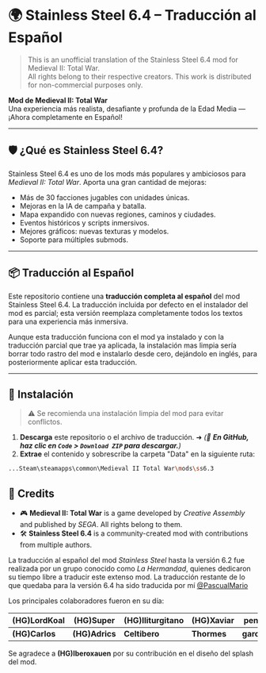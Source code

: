 # 🌍 Stainless Steel 6.4 – Traducción al Español
> This is an unofficial translation of the Stainless Steel 6.4 mod for Medieval II: Total War.  
> All rights belong to their respective creators. This work is distributed for non-commercial purposes only.


**Mod de Medieval II: Total War**  
Una experiencia más realista, desafiante y profunda de la Edad Media — ¡Ahora completamente en Español!  

---

## 🛡️ ¿Qué es Stainless Steel 6.4?

Stainless Steel 6.4 es uno de los mods más populares y ambiciosos para *Medieval II: Total War*. Aporta una gran cantidad de mejoras:

- Más de 30 facciones jugables con unidades únicas.
- Mejoras en la IA de campaña y batalla.
- Mapa expandido con nuevas regiones, caminos y ciudades.
- Eventos históricos y scripts inmersivos.
- Mejores gráficos: nuevas texturas y modelos.
- Soporte para múltiples submods.

---

## 📦 Traducción al Español

Este repositorio contiene una **traducción completa al español** del mod Stainless Steel 6.4. La traducción incluida por defecto en el instalador del mod es parcial; esta versión reemplaza completamente todos los textos para una experiencia más inmersiva.

Aunque esta traducción funciona con el mod ya instalado y con la traducción parcial que trae ya aplicada, la instalación mas limpia sería borrar todo rastro del mod e instalarlo desde cero, dejándolo en inglés, para posteriormente aplicar esta traducción.

---

## 🔧 Instalación

> ⚠️ Se recomienda una instalación limpia del mod para evitar conflictos.

1. **Descarga** este repositorio o el archivo de traducción. ➜ *(📌 **En GitHub, haz clic en `Code` > `Download ZIP` para descargar.**)*
2. **Extrae** el contenido y sobrescribe la carpeta "Data" en la siguiente ruta:

```bash
...Steam\steamapps\common\Medieval II Total War\mods\ss6.3
```

## 📝 Credits

- 🎮 **Medieval II: Total War** is a game developed by *Creative Assembly* and published by *SEGA*. All rights belong to them.
- 🛠️ **Stainless Steel 6.4** is a community-created mod with contributions from multiple authors.

La traducción al español del mod *Stainless Steel* hasta la versión 6.2 fue realizada por un grupo conocido como *La Hermandad*, quienes dedicaron su tiempo libre a traducir este extenso mod. La traducción restante de lo que quedaba para la versión 6.4 ha sido traducida por mí [@PascualMario](https://github.com/PascualMario) 

Los principales colaboradores fueron en su día:

| **(HG)LordKoal** | **(HG)Super** | **(HG)Iliturgitano** | **(HG)Xaviar** | **penyetta**   |
|------------------|---------------|----------------------|----------------|----------------|
| **(HG)Carlos**   | **(HG)Adrics**| **Celtibero**        | **Thormes**    | **garcy170**   |

Se agradece a **(HG)Iberoxauen** por su contribución en el diseño del splash del mod.
